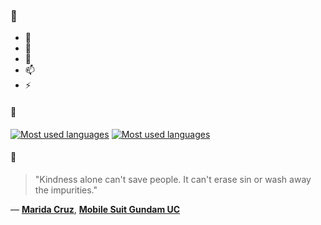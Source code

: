 ### 👋

- 🔭
- 🌱
- 💬
- 📫
- ⚡

#### 🧏

[![Most used languages](https://github-readme-stats-aynah.vercel.app/api/top-langs/?username=aynh&theme=solarized-dark&langs_count=6&layout=compact&hide_title=true)](https://github.com/anuraghazra/github-readme-stats#gh-dark-mode-only)
[![Most used languages](https://github-readme-stats-aynah.vercel.app/api/top-langs/?username=aynh&theme=solarized-light&langs_count=6&layout=compact&hide_title=true)](https://github.com/anuraghazra/github-readme-stats#gh-light-mode-only)

#### 💬

> "Kindness alone can't save people. It can't erase sin or wash away the impurities."

&mdash; [**Marida Cruz**](https://myanimelist.net/character.php?q=Marida%20Cruz&cat=character), [**Mobile Suit Gundam UC**](https://myanimelist.net/search/all?q=Mobile%20Suit%20Gundam%20UC&cat=all)
